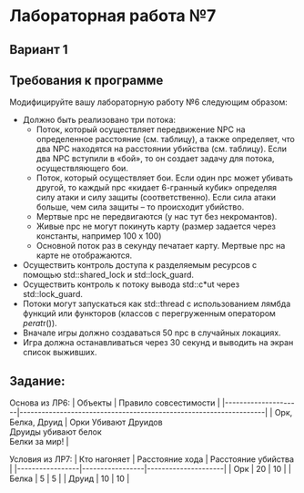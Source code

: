 # Лабораторная работа №7
## Вариант 1

## Требования к программе
Модифицируйте вашу лабораторную работу №6 следующим образом:
* Должно быть реализовано три потока:
    * Поток, который осуществляет передвижение NPC на определенное расстояние (см. таблицу), а также определяет, что два NPC находятся на расстоянии убийства (см. таблицу). Если два NPC вступили в «бой», то он создает задачу для потока, осуществляющего бои.
    * Поток, который осуществляет бои. Если один npc может убивать другой, то каждый npc «кидает 6-гранный кубик» определяя силу атаки и силу защиты (соответственно). Если сила атаки больше, чем сила защиты – то происходит убийство.
    * Мертвые npc не передвигаются (у нас тут без некромантов).
    * Живые npc не могут покинуть карту (размер задается через константы, например 100 x 100)
    * Основной поток раз в секунду печатает карту. Мертвые npc на карте не отображаются.
* Осуществить контроль доступа к разделяемым ресурсов с помощью std::shared_lock и std::lock_guard.
* Осуществить контроль к потоку вывода std::c*ut через std::lock_guard.
* Потоки могут запускаться как std::thread с использованием лямбда функций или функторов (классов с перегруженным оператором *perat*r()).
* Вначале игры должно создаваться 50 npc в случайных локациях.
* Игра должна останавливаться через 30 секунд и выводить на экран список выживших.

## Задание:
Основа из ЛР6:
|       Объекты       |                      Правило совсестимости                        | 
|---------------------|-------------------------------------------------------------------|
|  Орк, Белка, Друид  | Орки Убивают Друидов <br> Друиды убивают белок <br> Белки за мир! |

Условия из ЛР7:
|   Кто нагоняет  | Расстояние хода | Расстояние убийства |
|-----------------|-----------------|---------------------|
|        Орк      |        20       |           10        |
|      Белка      |         5       |            5        |
|      Друид      |        10       |           10        |